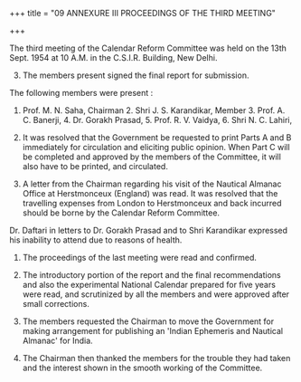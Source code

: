 +++
title = "09 ANNEXURE III PROCEEDINGS OF THE THIRD MEETING"

+++

The third meeting of the Calendar Reform Committee was held on the 13th Sept. 1954 at 10 A.M. in the C.S.I.R. Building, New Delhi. 

3. The members present signed the final report for submission. 

The following members were present : 

1. Prof. M. N. Saha, Chairman 2. Shri J. S. Karandikar, Member 3. Prof. A. C. Banerji, 4. Dr. Gorakh Prasad, 5. Prof. R. V. Vaidya, 6. Shri N. C. Lahiri, 

4. It was resolved that the Government be requested to print Parts A and B immediately for circulation and eliciting public opinion. When Part C will be completed and approved by the members of the Committee, it will also have to be printed, and circulated. 

5. A letter from the Chairman regarding his visit of the Nautical Almanac Office at Herstmonceux (England) was read. It was resolved that the travelling expenses from London to Herstmonceux and back incurred should be borne by the Calendar Reform Committee. 

Dr. Daftari in letters to Dr. Gorakh Prasad and to Shri Karandikar expressed his inability to attend due to reasons of health. 

1. The proceedings of the last meeting were read and confirmed. 

2. The introductory portion of the report and the final recommendations and also the experimental National Calendar prepared for five years were read, and scrutinized by all the members and were approved after small corrections. 

6. The members requested the Chairman to move the Government for making arrangement for publishing an 'Indian Ephemeris and Nautical Almanac' for India. 

7. The Chairman then thanked the members for the trouble they had taken and the interest shown in the smooth working of the Committee. 

